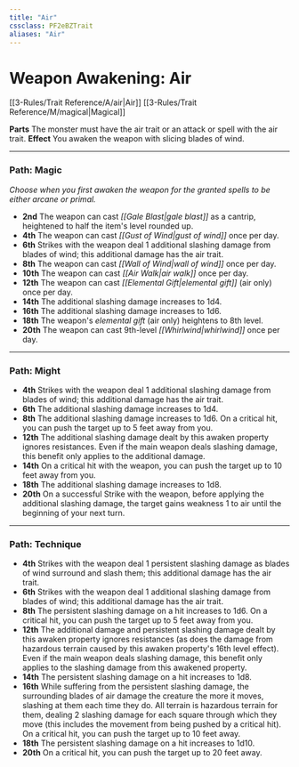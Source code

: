 ```yaml
---
title: "Air"
cssclass: PF2eBZTrait
aliases: "Air"
---
```


# Weapon Awakening: Air
[[3-Rules/Trait Reference/A/air|Air]] [[3-Rules/Trait Reference/M/magical|Magical]]

**Parts** The monster must have the air trait or an attack or spell with the air trait.
**Effect** You awaken the weapon with slicing blades of wind.

* * *

### Path: Magic  
*Choose when you first awaken the weapon for the granted spells to be either arcane or primal.*

*   **2nd** The weapon can cast _[[Gale Blast|gale blast]]_ as a cantrip, heightened to half the item's level rounded up.
*   **4th** The weapon can cast _[[Gust of Wind|gust of wind]]_ once per day.
*   **6th** Strikes with the weapon deal 1 additional slashing damage from blades of wind; this additional damage has the air trait.
*   **8th** The weapon can cast _[[Wall of Wind|wall of wind]]_ once per day.
*   **10th** The weapon can cast _[[Air Walk|air walk]]_ once per day.
*   **12th** The weapon can cast _[[Elemental Gift|elemental gift]]_ (air only) once per day.
*   **14th** The additional slashing damage increases to 1d4.
*   **16th** The additional slashing damage increases to 1d6.
*   **18th** The weapon's _elemental gift_ (air only) heightens to 8th level.
*   **20th** The weapon can cast 9th-level _[[Whirlwind|whirlwind]]_ once per day.

* * *

### Path: Might
*   **4th** Strikes with the weapon deal 1 additional slashing damage from blades of wind; this additional damage has the air trait.
*   **6th** The additional slashing damage increases to 1d4.
*   **8th** The additional slashing damage increases to 1d6. On a critical hit, you can push the target up to 5 feet away from you.
*   **12th** The additional slashing damage dealt by this awaken property ignores resistances. Even if the main weapon deals slashing damage, this benefit only applies to the additional damage.
*   **14th** On a critical hit with the weapon, you can push the target up to 10 feet away from you.
*   **18th** The additional slashing damage increases to 1d8.
*   **20th** On a successful Strike with the weapon, before applying the additional slashing damage, the target gains weakness 1 to air until the beginning of your next turn.

* * *

### Path: Technique
*   **4th** Strikes with the weapon deal 1 persistent slashing damage as blades of wind surround and slash them; this additional damage has the air trait.
*   **6th** Strikes with the weapon deal 1 additional slashing damage from blades of wind; this additional damage has the air trait.
*   **8th** The persistent slashing damage on a hit increases to 1d6. On a critical hit, you can push the target up to 5 feet away from you.
*   **12th** The additional damage and persistent slashing damage dealt by this awaken property ignores resistances (as does the damage from hazardous terrain caused by this awaken property's 16th level effect). Even if the main weapon deals slashing damage, this benefit only applies to the slashing damage from this awakened property.
*   **14th** The persistent slashing damage on a hit increases to 1d8.
*   **16th** While suffering from the persistent slashing damage, the surrounding blades of air damage the creature the more it moves, slashing at them each time they do. All terrain is hazardous terrain for them, dealing 2 slashing damage for each square through which they move (this includes the movement from being pushed by a critical hit). On a critical hit, you can push the target up to 10 feet away.
*   **18th** The persistent slashing damage on a hit increases to 1d10.
*   **20th** On a critical hit, you can push the target up to 20 feet away.